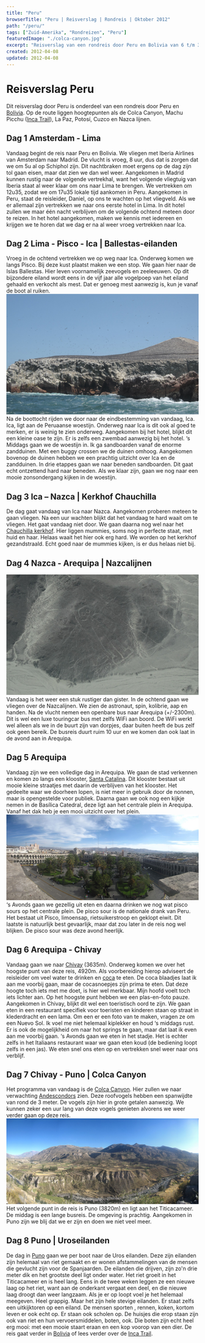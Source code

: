 ```yaml
---
title: "Peru"
browserTitle: "Peru | Reisverslag | Rondreis | Oktober 2012"
path: "/peru/"
tags: ["Zuid-Amerika", "Rondreizen", "Peru"]
featuredImage: "./colca-canyon.jpg"
excerpt: "Reisverslag van een rondreis door Peru en Bolivia van 6 t/m 30 oktober 2012. Highlights: Machu Picchu met Inca Trail, Nazca lijnen en het Titicacameer."
created: 2012-04-08
updated: 2012-04-08
---
```


# Reisverslag Peru

Dit reisverslag door Peru is onderdeel van een rondreis door Peru en [Bolivia](./bolivia). Op de route liggen hoogtepunten als de Colca Canyon, Machu Picchu ([Inca Trail](./inca-trail)), La Paz, Potosí, Cuzco en Nazca lijnen.

## Dag 1 Amsterdam - Lima

Vandaag begint de reis naar Peru en Bolivia. We vliegen met Iberia Airlines van Amsterdam naar Madrid. De vlucht is vroeg, 8 uur, dus dat is zorgen dat we om 5u al op Schiphol zijn. Dit nachtbraken moet ergens op de dag zijn tol gaan eisen, maar dat zien we dan wel weer. Aangekomen in Madrid kunnen rustig naar de volgende vertrekhal, want het volgende vliegtuig van Iberia staat al weer klaar om ons naar Lima te brengen. We vertrekken om 12u35, zodat we om 17u35 lokale tijd aankomen in Peru. Aangekomen in Peru, staat de reisleider, Daniel, op ons te wachten op het vliegveld. Als we er allemaal zijn vertrekken we naar ons eerste hotel in Lima. In dit hotel zullen we maar één nacht verblijven om de volgende ochtend meteen door te reizen. In het hotel aangekomen, maken we kennis met iedereen en krijgen we te horen dat we dag er na al weer vroeg vertrekken naar Ica.

## Dag 2 Lima - Pisco - Ica | Ballestas-eilanden

Vroeg in de ochtend vertrekken we op weg naar Ica. Onderweg komen we langs Pisco. Bij deze kust plaatst maken we een stop. We gaan hier naar de Islas Ballestas. Hier leven voornamelijk zeevogels en zeeleeuwen. Op dit bijzondere eiland wordt eens in de vijf jaar alle vogelpoep van het eiland gehaald en verkocht als mest. Dat er genoeg mest aanwezig is, kun je vanaf de boot al ruiken. ![Islad Ballestas](./islas-ballestas.jpg) Na de boottocht rijden we door naar de eindbestemming van vandaag, Ica. Ica, ligt aan de Peruaanse woestijn. Onderweg naar Ica is dit ook al goed te merken, er is weinig te zien onderweg. Aangekomen bij het hotel, blijkt dit een kleine oase te zijn. Er is zelfs een zwembad aanwezig bij het hotel. ‘s Middags gaan we de woestijn in. Ik ga sandboarden vanaf de enorme zandduinen. Met een buggy crossen we de duinen omhoog. Aangekomen bovenop de duinen hebben we een prachtig uitzicht over Ica en de zandduinen. In drie etappes gaan we naar beneden sandboarden. Dit gaat echt ontzettend hard naar beneden. Als we klaar zijn, gaan we nog naar een mooie zonsondergang kijken in de woestijn.

## Dag 3 Ica – Nazca | Kerkhof Chauchilla

De dag gaat vandaag van Ica naar Nazca. Aangekomen proberen meteen te gaan vliegen. Na een uur wachten blijkt dat het vandaag te hard waait om te vliegen. Het gaat vandaag niet door. We gaan daarna nog wel naar het [Chauchilla kerkhof](https://en.wikipedia.org/wiki/Chauchilla_Cemetery "Chauchilla kerkhof"). Hier liggen mummies, soms nog in perfecte staat, met huid en haar. Helaas waait het hier ook erg hard. We worden op het kerkhof gezandstraald. Echt goed naar de mummies kijken, is er dus helaas niet bij.

## Dag 4 Nazca - Arequipa | Nazcalijnen

![Nazca lijnen Peru](./nazca.jpg)Vandaag is het weer een stuk rustiger dan gister. In de ochtend gaan we vliegen over de Nazcalijnen. We zien de astronaut, spin, kolibrie, aap en handen. Na de vlucht nemen een openbare bus naar Arequipa (+/-2300m). Dit is wel een luxe touringcar bus met zelfs WiFi aan boord. De WiFi werkt wel alleen als we in de buurt zijn van dorpjes, daar buiten heeft de bus zelf ook geen bereik. De busreis duurt ruim 10 uur en we komen dan ook laat in de avond aan in Arequipa.

## Dag 5 Arequipa

Vandaag zijn we een volledige dag in Arequipa. We gaan de stad verkennen en komen zo langs een klooster, [Santa Catalina](http://www.santacatalina.org.pe "Santa Catalina"). Dit klooster bestaat uit mooie kleine straatjes met daarin de verblijven van het klooster. Het gedeelte waar we doorheen lopen, is niet meer in gebruik door de nonnen, maar is opengestelde voor publiek. Daarna gaan we ook nog een kijkje nemen in de Basílica Catedral, deze ligt aan het centrale plein in Arequipa. Vanaf het dak heb je een mooi uitzicht over het plein.![Arequipa Peru](./arequipa.jpg) ‘s Avonds gaan we gezellig uit eten en daarna drinken we nog wat pisco sours op het centrale plein. De pisco sour is de nationale drank van Peru. Het bestaat uit Pisco, limoensap, rietsuikerstroop en geklopt eiwit. Dit laatste is natuurlijk best gevaarlijk, maar dat zou later in de reis nog wel blijken. De pisco sour was deze avond heerlijk.

## Dag 6 Arequipa - Chivay

Vandaag gaan we naar [Chivay](https://nl.wikipedia.org/wiki/Chivay "Chivay") (3635m). Onderweg komen we over het hoogste punt van deze reis, 4920m. Als voorbereiding hierop adviseert de reisleider om veel water te drinken en [coca](https://nl.wikipedia.org/wiki/Coca_(plant) "coca") te eten. De coca blaadjes laat ik aan me voorbij gaan, maar de cocasnoepjes zijn prima te eten. Dat deze hoogte toch iets met me doet, is hier wel merkbaar. Mijn hoofd voelt toch iets lichter aan. Op het hoogste punt hebben we een plas-en-foto pauze. Aangekomen in Chivay, blijkt dit wel een toeristisch oord te zijn. We gaan eten in een restaurant specifiek voor toeristen en kinderen staan op straat in klederdracht en een lama. Om een er een foto van te maken, vragen ze om een Nuevo Sol. Ik voel me niet helemaal kiplekker en houd ‘s middags rust. Er is ook de mogelijkheid om naar hot springs te gaan, maar dat laat ik even aan me voorbij gaan. ‘s Avonds gaan we eten in het stadje. Het is echter zelfs in het Italiaans restaurant waar we gaan eten koud (de bediening loopt zelfs in een jas). We eten snel ons eten op en vertrekken snel weer naar ons verblijf.

## Dag 7 Chivay - Puno | Colca Canyon

Het programma van vandaag is de [Colca Canyon](https://nl.wikipedia.org/wiki/Colca_Canyon "Colca Canyon"). Hier zullen we naar verwachting [Andescondors](https://nl.wikipedia.org/wiki/Andescondor "Andescondors") zien. Deze roofvogels hebben een spanwijdte van rond de 3 meter. De vogels zijn hier in grote getalen aanwezig. We kunnen zeker een uur lang van deze vogels genieten alvorens we weer verder gaan op deze reis. ![Colca Canyon Peru](./colca-canyon.jpg) Het volgende punt in de reis is Puno (3820m) en ligt aan het Titicacameer. De middag is een lange busreis. De omgeving is prachtig. Aangekomen in Puno zijn we blij dat we er zijn en doen we niet veel meer.

## Dag 8 Puno | Uroseilanden

De dag in [Puno](https://nl.wikipedia.org/wiki/Puno_(stad) "Puno") gaan we per boot naar de Uros eilanden. Deze zijn eilanden zijn helemaal van riet gemaakt en er wonen afstammelingen van de mensen die gevlucht zijn voor de Spanjaarden. De eilanden die drijven, zijn zo'n drie meter dik en het grootste deel ligt onder water. Het riet groeit in het Titicacameer en is heel lang. Eens in de twee weken leggen ze een nieuwe laag op het riet, want aan de onderkant vergaat een deel, en die nieuwe laag droogt dan weer langzaam. Als je er op loopt voel je het helemaal meegeven. Heel grappig. Maar het zijn hele stevige eilanden. Er staat zelfs een uitkijktoren op een eiland. De mensen sporten , rennen, koken, kortom leven er ook echt op. Er staan ook scholen op. De huisjes die erop staan zijn ook van riet en hun vervoersmiddelen, boten, ook. Die boten zijn echt heel erg mooi: met een mooie staart eraan en een kop voorop van een dier. De reis gaat verder in [Bolivia](./bolivia) of lees verder over de [Inca Trail](./inca-trail).
